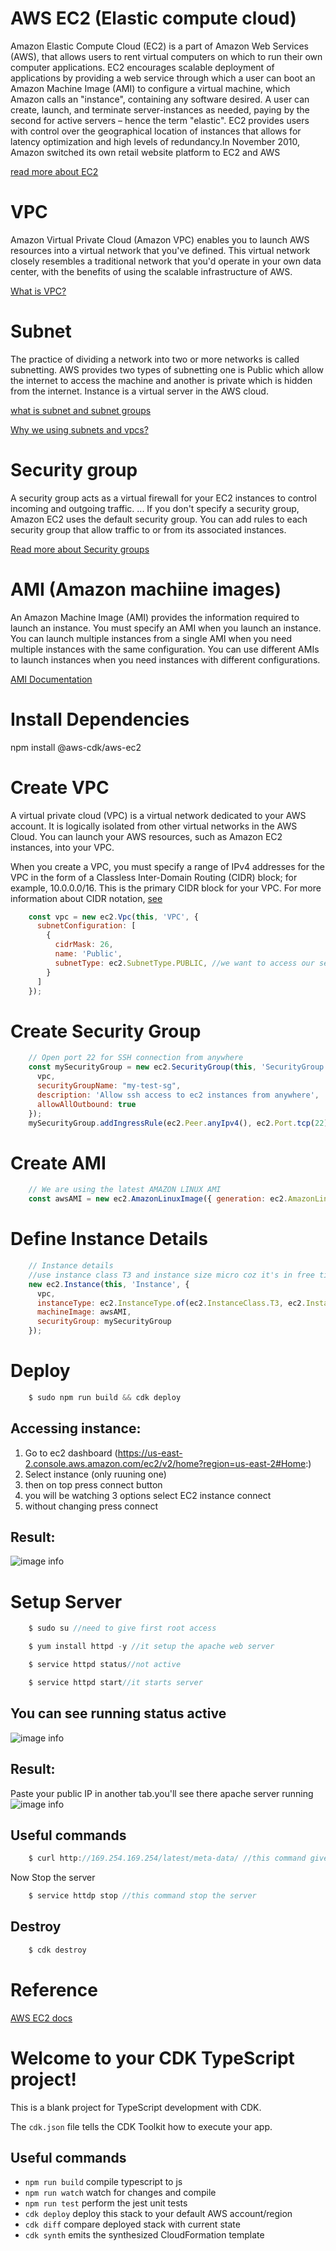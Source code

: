 # AWS EC2 (Elastic compute cloud)
Amazon Elastic Compute Cloud (EC2) is a part of Amazon Web Services (AWS), that allows users to rent virtual computers on which to run their own computer applications. EC2 encourages scalable deployment of applications by providing a web service through which a user can boot an Amazon Machine Image (AMI) to configure a virtual machine, which Amazon calls an "instance", containing any software desired. A user can create, launch, and terminate server-instances as needed, paying by the second for active servers – hence the term "elastic". EC2 provides users with control over the geographical location of instances that allows for latency optimization and high levels of redundancy.In November 2010, Amazon switched its own retail website platform to EC2 and AWS

[read more about EC2](https://docs.aws.amazon.com/AWSEC2/latest/UserGuide/concepts.html)

# VPC
Amazon Virtual Private Cloud (Amazon VPC) enables you to launch AWS resources into a virtual network that you've defined. This virtual network closely resembles a traditional network that you'd operate in your own data center, with the benefits of using the scalable infrastructure of AWS.

[What is VPC?](https://aws.amazon.com/vpc/?vpc-blogs.sort-by=item.additionalFields.createdDate&vpc-blogs.sort-order=desc)

# Subnet
The practice of dividing a network into two or more networks is called subnetting. AWS provides two types of subnetting one is Public which allow the internet to access the machine and another is private which is hidden from the internet. Instance is a virtual server in the AWS cloud.

[what is subnet and subnet groups](https://docs.aws.amazon.com/AmazonElastiCache/latest/mem-ug/SubnetGroups.html)

[Why we using subnets and vpcs?](https://docs.aws.amazon.com/vpc/latest/userguide/VPC_Subnets.html)

# Security group
A security group acts as a virtual firewall for your EC2 instances to control incoming and outgoing traffic. ... If you don't specify a security group, Amazon EC2 uses the default security group. You can add rules to each security group that allow traffic to or from its associated instances.

[Read more about Security groups](https://docs.aws.amazon.com/vpc/latest/userguide/VPC_SecurityGroups.html)

# AMI (Amazon machiine images)
An Amazon Machine Image (AMI) provides the information required to launch an instance. You must specify an AMI when you launch an instance. You can launch multiple instances from a single AMI when you need multiple instances with the same configuration. You can use different AMIs to launch instances when you need instances with different configurations.

[AMI Documentation](https://docs.aws.amazon.com/AWSEC2/latest/UserGuide/AMIs.html)

# Install Dependencies 
npm install @aws-cdk/aws-ec2

# Create VPC
A virtual private cloud (VPC) is a virtual network dedicated to your AWS account. It is logically isolated from other virtual networks in the AWS Cloud. You can launch your AWS resources, such as Amazon EC2 instances, into your VPC.

When you create a VPC, you must specify a range of IPv4 addresses for the VPC in the form of a Classless Inter-Domain Routing (CIDR) block; for example, 10.0.0.0/16. This is the primary CIDR block for your VPC. For more information about CIDR notation, [see](https://docs.aws.amazon.com/vpc/latest/userguide/VPC_Subnets.html)
```javascript
    const vpc = new ec2.Vpc(this, 'VPC', {
      subnetConfiguration: [
        {
          cidrMask: 26,
          name: 'Public',
          subnetType: ec2.SubnetType.PUBLIC, //we want to access our server from internet that's why using PUBLIC
        }
      ]
    });
```

# Create Security Group 
``` javascript 
    // Open port 22 for SSH connection from anywhere
    const mySecurityGroup = new ec2.SecurityGroup(this, 'SecurityGroup', {
      vpc,
      securityGroupName: "my-test-sg",
      description: 'Allow ssh access to ec2 instances from anywhere',
      allowAllOutbound: true
    });
    mySecurityGroup.addIngressRule(ec2.Peer.anyIpv4(), ec2.Port.tcp(22), 'allow public ssh access')
```

# Create AMI
``` javascript 
    // We are using the latest AMAZON LINUX AMI
    const awsAMI = new ec2.AmazonLinuxImage({ generation: ec2.AmazonLinuxGeneration.AMAZON_LINUX_2 }); 
```

# Define Instance Details
``` javascript 
    // Instance details
    //use instance class T3 and instance size micro coz it's in free tier m
    new ec2.Instance(this, 'Instance', {
      vpc,
      instanceType: ec2.InstanceType.of(ec2.InstanceClass.T3, ec2.InstanceSize.NANO),
      machineImage: awsAMI,
      securityGroup: mySecurityGroup
    }); 
```

# Deploy
``` javascript 
    $ sudo npm run build && cdk deploy
```

## Accessing instance:

1. Go to ec2 dashboard (https://us-east-2.console.aws.amazon.com/ec2/v2/home?region=us-east-2#Home:)
2. Select instance (only ruuning one)
3. then on top press connect button
4. you will be watching 3 options select EC2 instance connect
5. without changing press connect

## Result: 
![image info](./img/simple.png)

# Setup Server
``` javascript 
    $ sudo su //need to give first root access
```
``` javascript 
    $ yum install httpd -y //it setup the apache web server
```
``` javascript 
    $ service httpd status//not active 
```
``` javascript 
    $ service httpd start//it starts server
```
## You can see running status active
![image info](./img/active.png)

## Result: 
Paste your public IP in another tab.you'll see there apache server running
![image info](./img/apache.png)

## Useful commands
``` javascript 
    $ curl http://169.254.169.254/latest/meta-data/ //this command gives you all meta-data of your instance
```
Now Stop the server
``` javascript 
    $ service httdp stop //this command stop the server
```

## Destroy
``` javascript 
    $ cdk destroy 
```

# Reference
[AWS EC2 docs](https://docs.aws.amazon.com/cdk/api/latest/docs/aws-ec2-readme.html)

# Welcome to your CDK TypeScript project!

This is a blank project for TypeScript development with CDK.

The `cdk.json` file tells the CDK Toolkit how to execute your app.

## Useful commands

 * `npm run build`   compile typescript to js
 * `npm run watch`   watch for changes and compile
 * `npm run test`    perform the jest unit tests
 * `cdk deploy`      deploy this stack to your default AWS account/region
 * `cdk diff`        compare deployed stack with current state
 * `cdk synth`       emits the synthesized CloudFormation template